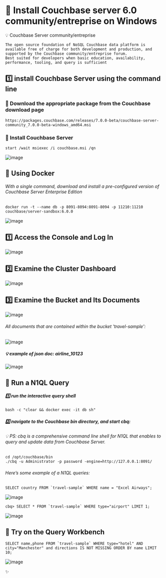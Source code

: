 # 📌 Install Couchbase server 6.0 community/entreprise on Windows

💡 Couchbase Server community/entreprise

```
The open source foundation of NoSQL Couchbase data platform is available free of charge for both development and production, and supported by the Couchbase community/entreprise forum.
Best suited for developers when basic education, availability, performance, tooling, and query is sufficient
```

## :one: install Couchbase Server using the command line

### 📍 Download the appropriate package from the Couchbase download page

```
https://packages.couchbase.com/releases/7.0.0-beta/couchbase-server-community_7.0.0-beta-windows_amd64.msi
```
### 📍 Install Couchbase Server

```
start /wait msiexec /i couchbase.msi /qn
```
![image](./service.png)

## 📌 Using Docker 

###### With a single command, download and install a pre-configured version of Couchbase Server Enterprise Edition

```
docker run -t --name db -p 8091-8094:8091-8094 -p 11210:11210 couchbase/server-sandbox:6.0.0
```
![image](./Couchbase.png)

## :one: Access the Console and Log In

![image](./server.png)

## :two: Examine the Cluster Dashboard

![image](./cluster.png)

## :three: Examine the Bucket and Its Documents

![image](./bucket.png)

###### All documents that are contained within the bucket 'travel-sample':

![image](./json.png)

##### 💡 example of json doc: airline_10123

![image](./json_edit.png)

## 📌 Run a N1QL Query

##### :one: run the interactive query shell

```
bash -c "clear && docker exec -it db sh"
```
##### :two: navigate to the Couchbase bin directory, and start cbq:

###### 💡 PS: cbq is a comprehensive command line shell for N1QL that enables to query and update data from Couchbase Server.

```
cd /opt/couchbase/bin
./cbq -u Administrator -p password -engine=http://127.0.0.1:8091/
```
###### Here’s some example of a N1QL queries:

```
SELECT country FROM `travel-sample` WHERE name = "Excel Airways";
```

![image](./N1QL.png)

```
cbq> SELECT * FROM `travel-sample` WHERE type="airport" LIMIT 1;
```

![image](./Quiry1.png)

## 📌 Try on the Query Workbench

```
SELECT name,phone FROM `travel-sample` WHERE type="hotel" AND city="Manchester" and directions IS NOT MISSING ORDER BY name LIMIT 10;
```

![image](./Quiry2.png)


✨
